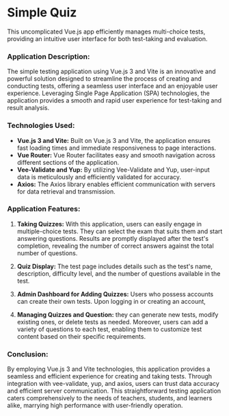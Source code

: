 # Simple Quiz

This uncomplicated Vue.js app efficiently manages multi-choice tests, providing an intuitive user interface for both test-taking and evaluation.

### Application Description:

The simple testing application using Vue.js 3 and Vite is an innovative and powerful solution designed to streamline the process of creating and conducting tests, offering a seamless user interface and an enjoyable user experience. Leveraging Single Page Application (SPA) technologies, the application provides a smooth and rapid user experience for test-taking and result analysis.

### Technologies Used:

- **Vue.js 3 and Vite:**
Built on Vue.js 3 and Vite, the application ensures fast loading times and immediate responsiveness to page interactions.
- **Vue Router:**
Vue Router facilitates easy and smooth navigation across different sections of the application.
- **Vee-Validate and Yup:**
By utilizing Vee-Validate and Yup, user-input data is meticulously and efficiently validated for accuracy.
- **Axios:**
The Axios library enables efficient communication with servers for data retrieval and transmission.

### Application Features:

1. **Taking Quizzes:**
With this application, users can easily engage in multiple-choice tests. They can select the exam that suits them and start answering questions. Results are promptly displayed after the test's completion, revealing the number of correct answers against the total number of questions. 

2. **Quiz Display:**
The test page includes details such as the test's name, description, difficulty level, and the number of questions available in the test.

3. **Admin Dashboard for Adding Quizzes:**
Users who possess accounts can create their own tests. Upon logging in or creating an account, 

3. **Managing Quizzes and Question:**
they can generate new tests, modify existing ones, or delete tests as needed. Moreover, users can add a variety of questions to each test, enabling them to customize test content based on their specific requirements.


### Conclusion:

By employing Vue.js 3 and Vite technologies, this application provides a seamless and efficient experience for creating and taking tests. Through integration with vee-validate, yup, and axios, users can trust data accuracy and efficient server communication. This straightforward testing application caters comprehensively to the needs of teachers, students, and learners alike, marrying high performance with user-friendly operation.

